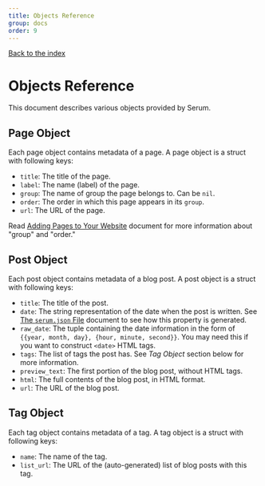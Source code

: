 ```yaml
---
title: Objects Reference
group: docs
order: 9
---
```


[Back to the index](%page:docs/index)

# Objects Reference

This document describes various objects provided by Serum.

## Page Object

Each page object contains metadata of a page. A page object is a struct with
following keys:

* `title`: The title of the page.
* `label`: The name (label) of the page.
* `group`: The name of group the page belongs to. Can be `nil`.
* `order`: The order in which this page appears in its `group`.
* `url`: The URL of the page.

Read [Adding Pages to Your Website](%page:docs/pages) document for more
information about "group" and "order."

## Post Object

Each post object contains metadata of a blog post. A post object is a struct
with following keys:

* `title`: The title of the post.
* `date`: The string representation of the date when the post is written. See
  [The `serum.json` File](%page:docs/serum-json) document to see how this
  property is generated.
* `raw_date`: The tuple containing the date information in the form of
  `{{year, month, day}, {hour, minute, second}}`. You may need this if you want
  to construct `<date>` HTML tags.
* `tags`: The list of tags the post has. See _Tag Object_ section below for more
  information.
* `preview_text`: The first portion of the blog post, without HTML tags.
* `html`: The full contents of the blog post, in HTML format.
* `url`: The URL of the blog post.

## Tag Object

Each tag object contains metadata of a tag. A tag object is a struct with
following keys:

* `name`: The name of the tag.
* `list_url`: The URL of the (auto-generated) list of blog posts with this tag.
